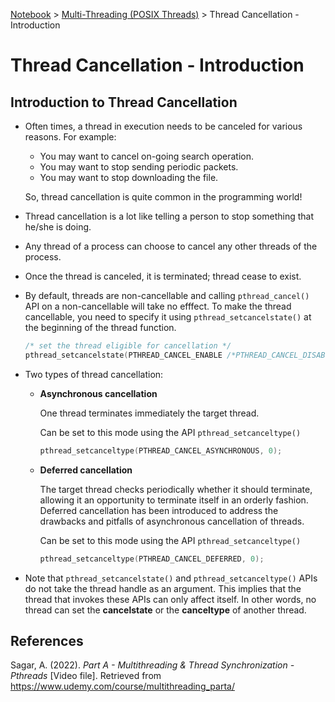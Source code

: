 <a href="../">Notebook</a> > <a href="./">Multi-Threading (POSIX Threads)</a> > Thread Cancellation - Introduction

# Thread Cancellation - Introduction



## Introduction to Thread Cancellation

* Often times, a thread in execution needs to be canceled for various reasons. For example:

  * You may want to cancel on-going search operation.
  * You may want to stop sending periodic packets.
  * You may want to stop downloading the file.

  So, thread cancellation is quite common in the programming world!

* Thread cancellation is a lot like telling a person to stop something that he/she is doing.

* Any thread of a process can choose to cancel any other threads of the process.

* Once the thread is canceled, it is terminated; thread cease to exist.

* By default, threads are non-cancellable and calling `pthread_cancel()` API on a non-cancellable will take no efffect. To make the thread cancellable, you need to specify it using `pthread_setcancelstate()` at the beginning of the thread function.

  ```c
  /* set the thread eligible for cancellation */
  pthread_setcancelstate(PTHREAD_CANCEL_ENABLE /*PTHREAD_CANCEL_DISABLE */, 0);
  ```

* Two types of thread cancellation:

  * **Asynchronous cancellation**

    One thread terminates immediately the target thread.

    Can be set to this mode using the API `pthread_setcanceltype()`

    ```c
    pthread_setcanceltype(PTHREAD_CANCEL_ASYNCHRONOUS, 0);
    ```
  
  * **Deferred cancellation**
  
    The target thread checks periodically whether it should terminate, allowing it an opportunity to terminate itself in an orderly fashion. Deferred cancellation has been introduced to address the drawbacks and pitfalls of asynchronous cancellation of threads.
    
    Can be set to this mode using the API `pthread_setcanceltype()`
    
    ```c
    pthread_setcanceltype(PTHREAD_CANCEL_DEFERRED, 0);
    ```
  
* Note that `pthread_setcancelstate()` and `pthread_setcanceltype()` APIs do not take the thread handle as an argument. This implies that the thread that invokes these APIs can only affect itself. In other words, no thread can set the **cancelstate** or the **canceltype** of another thread.





## References

Sagar, A. (2022). *Part A - Multithreading & Thread Synchronization - Pthreads* [Video file]. Retrieved from  https://www.udemy.com/course/multithreading_parta/


